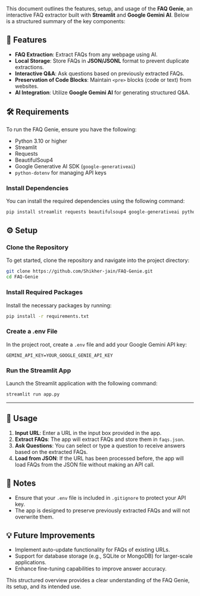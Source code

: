 This document outlines the features, setup, and usage of the **FAQ Genie**, an interactive FAQ extractor built with **Streamlit** and **Google Gemini AI**. Below is a structured summary of the key components:

## 🚀 Features

- **FAQ Extraction**: Extract FAQs from any webpage using AI.
- **Local Storage**: Store FAQs in **JSON/JSONL** format to prevent duplicate extractions.
- **Interactive Q&A**: Ask questions based on previously extracted FAQs.
- **Preservation of Code Blocks**: Maintain `<pre>` blocks (code or text) from websites.
- **AI Integration**: Utilize **Google Gemini AI** for generating structured Q&A.

## 🛠️ Requirements

To run the FAQ Genie, ensure you have the following:

- Python 3.10 or higher
- Streamlit
- Requests
- BeautifulSoup4
- Google Generative AI SDK (`google-generativeai`)
- `python-dotenv` for managing API keys

### Install Dependencies

You can install the required dependencies using the following command:

```bash
pip install streamlit requests beautifulsoup4 google-generativeai python-dotenv
```

## ⚙️ Setup

### Clone the Repository

To get started, clone the repository and navigate into the project directory:

```bash
git clone https://github.com/Shikher-jain/FAQ-Genie.git
cd FAQ-Genie
```

### Install Required Packages

Install the necessary packages by running:

```bash
pip install -r requirements.txt
```

### Create a .env File

In the project root, create a `.env` file and add your Google Gemini API key:

```
GEMINI_API_KEY=YOUR_GOOGLE_GENIE_API_KEY
```

### Run the Streamlit App

Launch the Streamlit application with the following command:

```bash
streamlit run app.py
```

---

## 📝 Usage

1. **Input URL**: Enter a URL in the input box provided in the app.
2. **Extract FAQs**: The app will extract FAQs and store them in `faqs.json`.
3. **Ask Questions**: You can select or type a question to receive answers based on the extracted FAQs.
4. **Load from JSON**: If the URL has been processed before, the app will load FAQs from the JSON file without making an API call.

## 🔐 Notes

- Ensure that your `.env` file is included in `.gitignore` to protect your API key.
- The app is designed to preserve previously extracted FAQs and will not overwrite them.

## 💡 Future Improvements

- Implement auto-update functionality for FAQs of existing URLs.
- Support for database storage (e.g., SQLite or MongoDB) for larger-scale applications.
- Enhance fine-tuning capabilities to improve answer accuracy.

This structured overview provides a clear understanding of the FAQ Genie, its setup, and its intended use.
